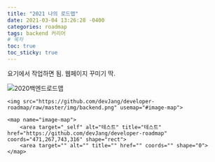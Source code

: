 ```yaml
---
title: "2021 나의 로드맵"
date: 2021-03-04 13:26:28 -0400
categories: roadmap
tags: backend 커리어
# 목차
toc: true  
toc_sticky: true 
---
```

<!--https://www.image-map.net/ --> 요기에서 작업하면 됨. 웹페이지 꾸미기 딱.
![2020백엔드로드맵](https://github.com/devJang/developer-roadmap/raw/master/img/backend.png)
```
<img src="https://github.com/devJang/developer-roadmap/raw/master/img/backend.png" usemap="#image-map">

<map name="image-map">
    <area target="_self" alt="테스트" title="테스트" href="https://github.com/devJang/developer-roadmap" coords="471,267,743,316" shape="rect">
    <area target="" alt="" title="" href="" coords="" shape="0">
</map>
```
